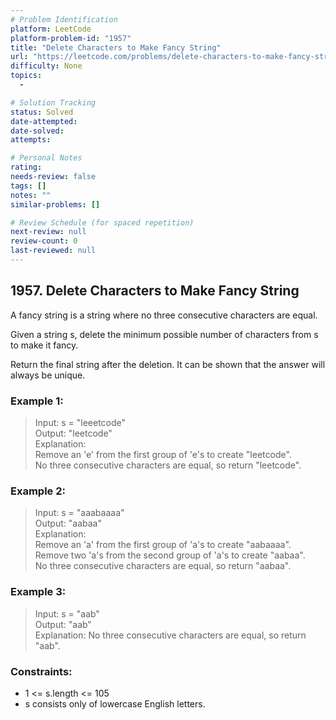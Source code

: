 ```yaml
---
# Problem Identification
platform: LeetCode
platform-problem-id: "1957"
title: "Delete Characters to Make Fancy String"
url: "https://leetcode.com/problems/delete-characters-to-make-fancy-string/"
difficulty: None
topics:
  -

# Solution Tracking
status: Solved
date-attempted:
date-solved:
attempts:

# Personal Notes
rating:
needs-review: false
tags: []
notes: ""
similar-problems: []

# Review Schedule (for spaced repetition)
next-review: null
review-count: 0
last-reviewed: null
---
```


## 1957. Delete Characters to Make Fancy String

A fancy string is a string where no three consecutive characters are equal.

Given a string s, delete the minimum possible number of characters from s to make it fancy.

Return the final string after the deletion. It can be shown that the answer will always be unique.

### Example 1:

> Input: s = "leeetcode"<br/>
> Output: "leetcode"<br/>
> Explanation:<br/>
> Remove an 'e' from the first group of 'e's to create "leetcode".<br/>
> No three consecutive characters are equal, so return "leetcode".<br/>

### Example 2:

> Input: s = "aaabaaaa"<br/>
> Output: "aabaa"<br/>
> Explanation:<br/>
> Remove an 'a' from the first group of 'a's to create "aabaaaa".<br/>
> Remove two 'a's from the second group of 'a's to create "aabaa".<br/>
> No three consecutive characters are equal, so return "aabaa".<br/>

### Example 3:

> Input: s = "aab"<br/>
> Output: "aab"<br/>
> Explanation: No three consecutive characters are equal, so return "aab".
 
### Constraints:

- 1 <= s.length <= 105
- s consists only of lowercase English letters.